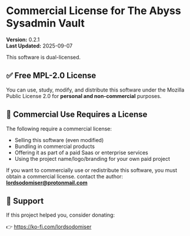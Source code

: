 # Commercial License for The Abyss Sysadmin Vault

**Version:** 0.2.1  
**Last Updated:** 2025-09-07

This software is dual-licensed.

## ✅ Free MPL-2.0 License

You can use, study, modify, and distribute this software under the
Mozilla Public License 2.0 for **personal and non-commercial** purposes.

## 💼 Commercial Use Requires a License

The following require a commercial license:
- Selling this software (even modified)
- Bundling in commercial products
- Offering it as part of a paid Saas or enterprise services
- Using the project name/logo/branding for your own paid project

If you want to commercially use or redistribute this software,
you must obtain a commercial license.
contact the author: **lordsodomiser@protonmail.com**

## 💸 Support

If this project helped you, consider donating:

👉 https://ko-fi.com/lordsodomiser
